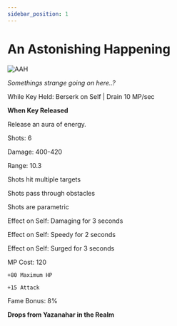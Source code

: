 ```yaml
---
sidebar_position: 1
---
```


# An Astonishing Happening

![AAH](https://vwiki.valorserver.com/api/item/picture/an%20astonishing%20happening)

<i>Somethings strange going on here..?</i>

While Key Held: Berserk on Self | Drain 10 MP/sec

**When Key Released**

Release an aura of energy.

Shots: 6

Damage: 400-420

Range: 10.3

Shots hit multiple targets

Shots pass through obstacles

Shots are parametric

Effect on Self: Damaging for 3 seconds

Effect on Self: Speedy for 2 seconds

Effect on Self: Surged for 3 seconds

MP Cost: 120

    +80 Maximum HP
    
    +15 Attack
    
Fame Bonus: 8%

**Drops from Yazanahar in the Realm**
